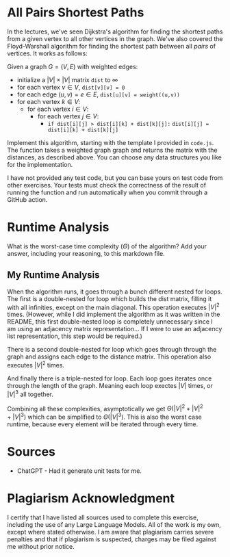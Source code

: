 # All Pairs Shortest Paths

In the lectures, we've seen Dijkstra's algorithm for finding the shortest paths
from a given vertex to all other vertices in the graph. We've also covered the
Floyd-Warshall algorithm for finding the shortest path between all *pairs* of
vertices. It works as follows:

Given a graph $G = (V, E)$ with weighted edges:
- initialize a $|V|\times|V|$ matrix `dist` to $\infty$
- for each vertex $v \in V$, `dist[v][v] = 0`
- for each edge $(u,v) = e \in E$, `dist[u][v] = weight((u,v))`
- for each vertex $k\in V$:
    - for each vertex $i\in V$:
        - for each vertex $j\in V$:
            - `if dist[i][j] > dist[i][k] + dist[k][j]:`
              `dist[i][j] = dist[i][k] + dist[k][j]`

Implement this algorithm, starting with the template I provided in `code.js`.
The function takes a weighted graph graph and returns the matrix with the
distances, as described above. You can choose any data structures you like for
the implementation.

I have not provided any test code, but you can base yours on test code from
other exercises. Your tests must check the correctness of the result of running
the function and run automatically when you commit through a GitHub action.

# Runtime Analysis

What is the worst-case time complexity ($\Theta$) of the algorithm? Add your
answer, including your reasoning, to this markdown file.


## My Runtime Analysis

When the algorithm runs, it goes through a bunch different nested for loops. The first is a double-nested for loop which builds the dist matrix, filling it with all infinities, except on the main diagonal. This operation executes $|V|^2$ times. (However, while I did implement the algorithm as it was written in the README, this first double-nested loop is completely unnecessary since I am using an adjacency matrix representation... If I were to use an adjacency list representation, this step would be required.)

There is a second double-nested for loop which goes through through the graph and assigns each edge to the distance matrix. This operation also executes $|V|^2$ times.

And finally there is a triple-nested for loop. Each loop goes iterates once through the length of the graph. Meaning each loop exectes $|V|$ times, or $|V|^3$ all together.

Combining all these complexities, asymptotically we get $\Theta(|V|^2 + |V|^2 + |V|^3)$ which can be simplified to $\Theta(|V|^3)$. This is also the worst case runtime, because every element will be iterated through every time.

# Sources

- ChatGPT - Had it generate unit tests for me.

# Plagiarism Acknowledgment

I certify that I have listed all sources used to complete this exercise, including the use of any Large Language Models. All of the work is my own, except where stated otherwise. I am aware that plagiarism carries severe penalties and that if plagiarism is suspected, charges may be filed against me without prior notice.